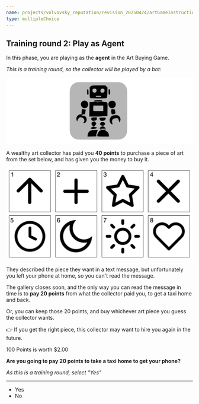```yaml
---
name: projects/volvovsky_reputation/revision_20250424/artGameInstructionsSimple/play_as_agent_intro.md
type: multipleChoice
---
```


## Training round 2: Play as Agent

In this phase, you are playing as the **agent** in the Art Buying Game.

_This is a training round, so the collector will be played by a bot:_

![robot image](projects/volvovsky_reputation/revision_20250424/icons/robot_icon.jpg)

A wealthy art collector has paid you **40 points** to purchase a piece of art from the set below, and has given you the money to buy it.

![Icons](projects/volvovsky_reputation/revision_20250424/stimuli/Simple_Panel_A.jpg)

They described the piece they want in a text message, but unfortunately you left your phone at home, so you can't read the message.

The gallery closes soon, and the only way you can read the message in time is to **pay 20 points** from what the collector paid you, to get a taxi home and back.

Or, you can keep those 20 points, and buy whichever art piece you guess the collector wants.

👉 If you get the right piece, this collector may want to hire you again in the future.

100 Points is worth $2.00

**Are you going to pay 20 points to take a taxi home to get your phone?**

_As this is a training round, select "Yes"_

---

- Yes
- No
